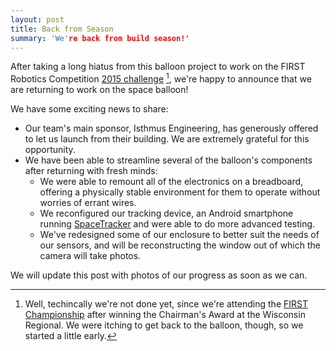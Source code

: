 ```yaml
---
layout: post
title: Back from Season
summary: 'We're back from build season!'
---
```


After taking a long hiatus from this balloon project to work on the FIRST Robotics Competition [2015 challenge](http://www.usfirst.org/roboticsprograms/frc/2015-game) [^1], we're happy to announce that we are returning to work on the space balloon!

We have some exciting news to share:
* Our team's main sponsor, Isthmus Engineering, has generously offered to let us launch from their building. We are extremely grateful for this opportunity.
* We have been able to streamline several of the balloon's components after returning with fresh minds:
	* We were able to remount all of the electronics on a breadboard, offering a physically stable environment for them to operate without worries of errant wires.
	* We reconfigured our tracking device, an Android smartphone running [SpaceTracker](https://play.google.com/store/apps/details?id=com.runninghusky.spacetracker&hl=en) and were able to do more advanced testing.
	* We've redesigned some of our enclosure to better suit the needs of our sensors, and will be reconstructing the window out of which the camera will take photos.
	
We will update this post with photos of our progress as soon as we can.

[^1]: Well, techincally we're not done yet, since we're attending the [FIRST Championship](http://firstchampionship.org/) after winning the Chairman's Award at the Wisconsin Regional. We were itching to get back to the balloon, though, so we started a little early.